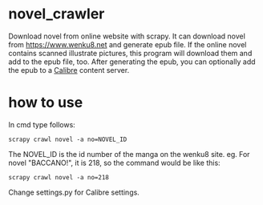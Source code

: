 # novel_crawler
Download novel from online website with scrapy.
It can download novel from https://www.wenku8.net and generate epub file. If the online novel contains scanned illustrate pictures, this program will download them and add to the epub file, too.
After generating the epub, you can optionally add the epub to a [Calibre](https://calibre-ebook.com/) content server.

# how to use
In cmd type follows:
```
scrapy crawl novel -a no=NOVEL_ID
```
The NOVEL_ID is the id number of the manga on the wenku8 site.
eg. For novel "BACCANO!", it is 218, so the command would be like this:
```
scrapy crawl novel -a no=218
```

Change settings.py for Calibre settings.